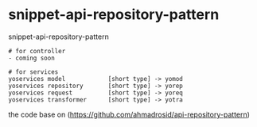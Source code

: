 # snippet-api-repository-pattern
snippet-api-repository-pattern


```
# for controller
- coming soon

# for services
yoservices model            [short type] -> yomod
yoservices repository       [short type] -> yorep
yoservices request          [short type] -> yoreq
yoservices transformer      [short type] -> yotra
``` 

the code base on 
(https://github.com/ahmadrosid/api-repository-pattern)
